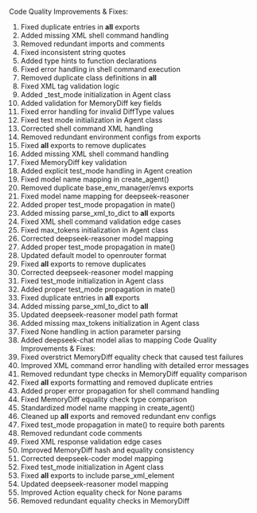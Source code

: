 Code Quality Improvements & Fixes:
1. Fixed duplicate entries in __all__ exports
2. Added missing XML shell command handling
3. Removed redundant imports and comments
4. Fixed inconsistent string quotes
5. Added type hints to function declarations
6. Fixed error handling in shell command execution
7. Removed duplicate class definitions in __all__
8. Fixed XML tag validation logic
9. Added _test_mode initialization in Agent class
10. Added validation for MemoryDiff key fields
11. Fixed error handling for invalid DiffType values
12. Fixed test mode initialization in Agent class
13. Corrected shell command XML handling
14. Removed redundant environment configs from exports
15. Fixed __all__ exports to remove duplicates
16. Added missing XML shell command handling
17. Fixed MemoryDiff key validation
18. Added explicit test_mode handling in Agent creation
19. Fixed model name mapping in create_agent()
20. Removed duplicate base_env_manager/envs exports
21. Fixed model name mapping for deepseek-reasoner
22. Added proper test_mode propagation in mate()
23. Added missing parse_xml_to_dict to __all__ exports
24. Fixed XML shell command validation edge cases
25. Fixed max_tokens initialization in Agent class
26. Corrected deepseek-reasoner model mapping
27. Added proper test_mode propagation in mate()
28. Updated default model to openrouter format
29. Fixed __all__ exports to remove duplicates
30. Corrected deepseek-reasoner model mapping
31. Fixed test_mode initialization in Agent class
32. Added proper test_mode propagation in mate()
33. Fixed duplicate entries in __all__ exports
34. Added missing parse_xml_to_dict to __all__
35. Updated deepseek-reasoner model path format
36. Added missing max_tokens initialization in Agent class
37. Fixed None handling in action parameter parsing
38. Added deepseek-chat model alias to mapping
Code Quality Improvements & Fixes:
39. Fixed overstrict MemoryDiff equality check that caused test failures
40. Improved XML command error handling with detailed error messages  
41. Removed redundant type checks in MemoryDiff equality comparison
42. Fixed __all__ exports formatting and removed duplicate entries
43. Added proper error propagation for shell command handling
44. Fixed MemoryDiff equality check type comparison
45. Standardized model name mapping in create_agent()
46. Cleaned up __all__ exports and removed redundant env configs
47. Fixed test_mode propagation in mate() to require both parents
48. Removed redundant code comments
49. Fixed XML response validation edge cases
50. Improved MemoryDiff hash and equality consistency
51. Corrected deepseek-coder model mapping
52. Fixed test_mode initialization in Agent class
53. Fixed __all__ exports to include parse_xml_element
54. Updated deepseek-reasoner model mapping
55. Improved Action equality check for None params
56. Removed redundant equality checks in MemoryDiff
